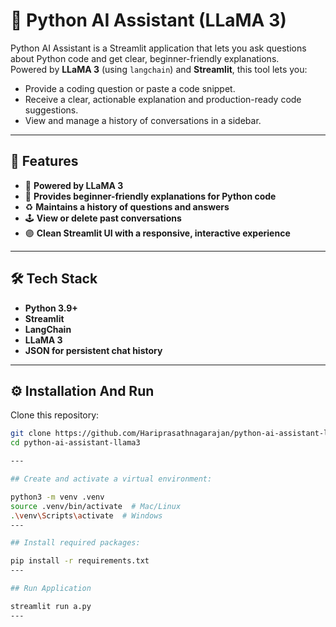 # 🐍 Python AI Assistant (LLaMA 3)

Python AI Assistant is a Streamlit application that lets you ask questions about Python code and get clear, beginner-friendly explanations.  
Powered by **LLaMA 3** (using `langchain`) and **Streamlit**, this tool lets you:

- Provide a coding question or paste a code snippet.
- Receive a clear, actionable explanation and production-ready code suggestions.
- View and manage a history of conversations in a sidebar.

---

## 🌟 Features

- 🔮 **Powered by LLaMA 3**
- 🐍 **Provides beginner-friendly explanations for Python code**
- ♻ **Maintains a history of questions and answers**
- 🕹 **View or delete past conversations**
- 🟣 **Clean Streamlit UI with a responsive, interactive experience**

---

## 🛠 Tech Stack

- **Python 3.9+**
- **Streamlit**
- **LangChain**
- **LLaMA 3**
- **JSON for persistent chat history**

---

## ⚙ Installation And Run

Clone this repository:

```bash
git clone https://github.com/Hariprasathnagarajan/python-ai-assistant-llama3.git
cd python-ai-assistant-llama3

---

## Create and activate a virtual environment:

python3 -m venv .venv
source .venv/bin/activate  # Mac/Linux
.\venv\Scripts\activate  # Windows
---

## Install required packages:

pip install -r requirements.txt
---

## Run Application

streamlit run a.py
---

